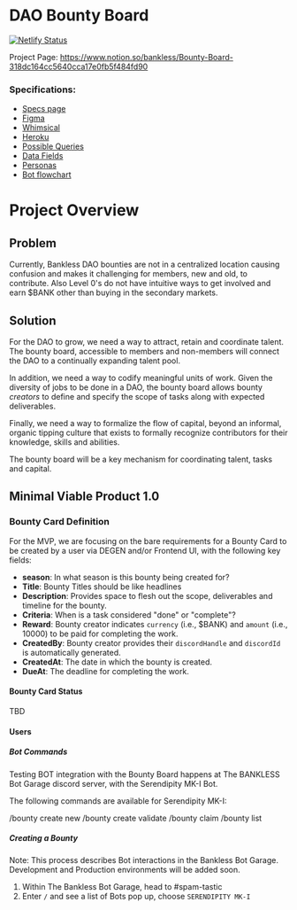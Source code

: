 # DAO Bounty Board

[![Netlify Status](https://api.netlify.com/api/v1/badges/8e12fc34-94a3-4c7a-8323-fc2b7e1d4d14/deploy-status)](https://app.netlify.com/sites/bounty-board-29081e/deploys)

Project Page:
https://www.notion.so/bankless/Bounty-Board-318dc164cc5640cca17e0fb5f484fd90

### Specifications:

- [Specs page](https://docs.google.com/document/d/1VJXin9Uoqt54JjfQEtyM11XESb2l4C1SSAzgc0kvxIs/edit?usp=sharing)
- [Figma](https://www.figma.com/file/venmq7OWr8iRsjR9ecttvc/Untitled?node-id=1%3A7)
- [Whimsical](https://whimsical.com/bounty-board-design-bankless-2cPEEZinYKJ2zE2Zvq7iAZ)
- [Heroku](https://bounty-board.herokuapp.com/)
- [Possible Queries](https://www.notion.so/Bounty-Board-Queries-33d03a4330454e67b8194aa86274ec34)
- [Data Fields](https://docs.google.com/document/d/10jgHxEpkPlArGlsQH1g22utFrAFh2lK-fbXjbq8KkuU/edit)
- [Personas](https://www.notion.so/Bounty-Board-Personas-8e8f2789775a445c82d13c2a9c545185)
- [Bot flowchart](https://media.discordapp.net/attachments/852736763205910538/857786834682511370/image0.jpg?width=978&height=683)

# Project Overview

## Problem

Currently, Bankless DAO bounties are not in a centralized location causing confusion and makes it challenging for members, new and old, to contribute. Also Level 0's do not have intuitive ways to get involved and earn $BANK other than buying in the secondary markets.

## Solution

For the DAO to grow, we need a way to attract, retain and coordinate talent. The bounty board, accessible to members and non-members will connect the DAO to a continually expanding talent pool.

In addition, we need a way to codify meaningful units of work. Given the diversity of jobs to be done in a DAO, the bounty board allows bounty _creators_ to define and specify the scope of tasks along with expected deliverables.

Finally, we need a way to formalize the flow of capital, beyond an informal, organic tipping culture that exists to formally recognize contributors for their knowledge, skills and abilities.

The bounty board will be a key mechanism for coordinating talent, tasks and capital.

## Minimal Viable Product 1.0

### Bounty Card Definition

For the MVP, we are focusing on the bare requirements for a Bounty Card to be created by a user via DEGEN and/or Frontend UI, with the following key fields:

- **season**: In what season is this bounty being created for?
- **Title**: Bounty Titles should be like headlines
- **Description**: Provides space to flesh out the scope, deliverables and timeline for the bounty.
- **Criteria**: When is a task considered "done" or "complete"?
- **Reward**: Bounty creator indicates `currency` (i.e., $BANK) and `amount` (i.e., 10000) to be paid for completing the work.
- **CreatedBy**: Bounty creator provides their `discordHandle` and `discordId` is automatically generated.
- **CreatedAt**: The date in which the bounty is created.
- **DueAt**: The deadline for completing the work.

#### Bounty Card Status

TBD

#### Users

##### Bot Commands

Testing BOT integration with the Bounty Board happens at The BANKLESS Bot Garage discord server, with the Serendipity MK-I Bot.

The following commands are available for Serendipity MK-I:

/bounty create new
/bounty create validate
/bounty claim
/bounty list

##### Creating a Bounty

Note: This process describes Bot interactions in the Bankless Bot Garage. Development and Production environments will be added soon.

1. Within The Bankless Bot Garage, head to #spam-tastic
2. Enter `/` and see a list of Bots pop up, choose `SERENDIPITY MK-I`
